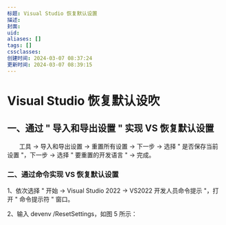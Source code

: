 ```yaml
---
标题: Visual Studio 恢复默认设置
描述: 
封面: 
uid: 
aliases: []
tags: []
cssclasses: 
创建时间: 2024-03-07 08:37:24
更新时间: 2024-03-07 08:39:15
---
```


# Visual Studio 恢复默认设吹

## 一、通过 " 导入和导出设置 " 实现 VS 恢复默认设置

　　工具 → 导入和导出设置 → 重置所有设置 → 下一步 → 选择 " 是否保存当前设置 "，下一步 → 选择 " 要重置的开发语言 " → 完成。

### 二、通过命令实现 VS 恢复默认设置

1、依次选择 " 开始 → Visual Studio 2022 → VS2022 开发人员命令提示 "，打开 " 命令提示符 " 窗口。

2、输入 devenv /ResetSettings，如图 5 所示：
